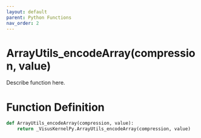 ```yaml
---
layout: default
parent: Python Functions
nav_order: 2
---
```


# ArrayUtils_encodeArray(compression, value)

Describe function here.

# Function Definition

```python
def ArrayUtils_encodeArray(compression, value):
    return _VisusKernelPy.ArrayUtils_encodeArray(compression, value)
```